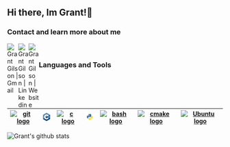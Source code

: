 ## Hi there, Im Grant!👋


### Contact and learn more about me
<a href="mailto:grantmaingilson@gmail.com">
    <img align="left" alt="Grant Gilson | Gmail" width="26px" src="https://github.com/TheDudeThatCode/TheDudeThatCode/blob/master/Assets/Gmail.svg" />
</a>

<a href="https://in.linkedin.com/in/grantmgilson">
    <img align="left" alt="Grant Gilson | Linkedin" width="24px" src="https://github.com/TheDudeThatCode/TheDudeThatCode/blob/master/Assets/Linkedin.svg" />
</a>

<a href="gmgilson.github.io">
    <img align="left" alt="Grant Gilson | Website" width="24px" src="https://github.com/GMGilson/GMGilson.github.io/blob/master/public/favicon.ico" />
</a>
<br>

### Languages and Tools

| [<img src="https://raw.githubusercontent.com/Delta456/Delta456/master/img/git.png" alt="git logo" width="24">](https://git-scm.com/)   | [<img src="https://raw.githubusercontent.com/github/explore/80688e429a7d4ef2fca1e82350fe8e3517d3494d/topics/cpp/cpp.png" alt="cpp logo" width="24">](https://isocpp.org/)  |  [<img src="https://github.com/konpa/devicon/blob/master/icons/c/c-original.svg" alt="c logo" width="24">](http://www.open-std.org/jtc1/sc22/wg14/) |  [<img src="https://raw.githubusercontent.com/github/explore/80688e429a7d4ef2fca1e82350fe8e3517d3494d/topics/python/python.png" alt="python logo" width="24">](https://www.python.org/) | [<img src="https://github.com/odb/official-bash-logo/blob/master/assets/Logos/Icons/SVG/24x24.svg" alt="bash logo" width="24">](https://www.gnu.org/software/bash/)  | [<img src="https://upload.wikimedia.org/wikipedia/commons/thumb/1/13/Cmake.svg/600px-Cmake.svg.png" alt="cmake logo" width='24px'>](https://cmake.org/) | [<img src="https://github.com/konpa/devicon/blob/master/icons/ubuntu/ubuntu-plain.svg" alt="Ubuntu logo" width="24">](https://www.ubuntu.com/)
|---|---|---|---|---|---|---|






![Grant's github stats](https://github-readme-stats.vercel.app/api?username=GMGilson&show_icons=true&hide_border=true)


<!--
**GMGilson/GMGilson** is a ✨ _special_ ✨ repository because its `README.md` (this file) appears on your GitHub profile.

Here are some ideas to get you started:

- 🔭 I’m currently working on ...
- 🌱 I’m currently learning ...
- 👯 I’m looking to collaborate on ...
- 🤔 I’m looking for help with ...
- 💬 Ask me about ...
- 📫 How to reach me: ...
- 😄 Pronouns: ...
- ⚡ Fun fact: ...
-->
